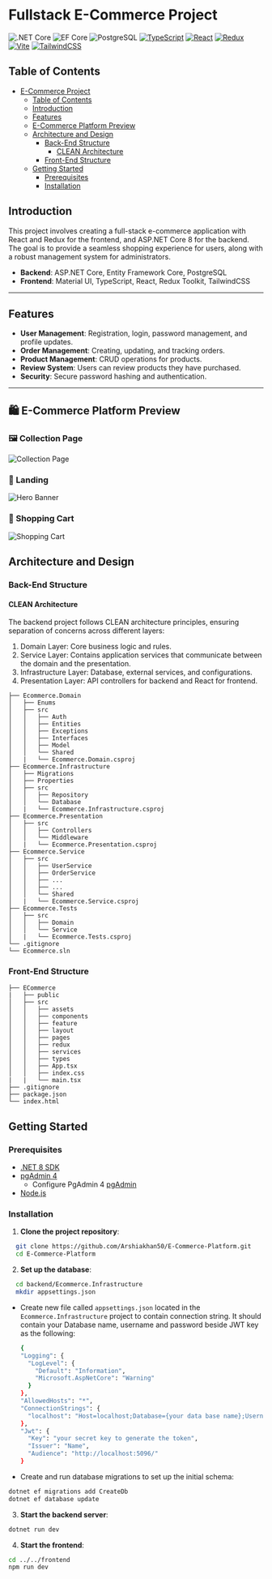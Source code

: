 # Fullstack E-Commerce Project

![.NET Core](https://img.shields.io/badge/.NET%20Core-v8-512BD4)
![EF Core](https://img.shields.io/badge/EF%20Core-v8.0-0078D7)
![PostgreSQL](https://img.shields.io/badge/PostgreSQL-v14-336791)
[![TypeScript](https://img.shields.io/badge/TypeScript-v5.5-blue)](https://www.typescriptlang.org/)
[![React](https://img.shields.io/badge/React-v18.3-61DAFB)](https://reactjs.org/)
[![Redux](https://img.shields.io/badge/Redux-v2.2.7-764ABC)](https://redux.js.org/)
[![Vite](https://img.shields.io/badge/Vite-v5.4.1-646CFF)](https://vitejs.dev/)
[![TailwindCSS](https://img.shields.io/badge/TailwindCSS-v3.4.10-06B6D4)](https://tailwindcss.com/)

## Table of Contents

- [E-Commerce Project](#fullstack-e-commerce-project)
  - [Table of Contents](#table-of-contents)
  - [Introduction](#introduction)
  - [Features](#features)
  - [E-Commerce Platform Preview](#🛍️-E-Commerce-Platform-Preview)
  - [Architecture and Design](#architecture-and-design)
    - [Back-End Structure](#back-end-structure)
      - [CLEAN Architecture](#clean-architecture)
    - [Front-End Structure](#front-end-structure)
  - [Getting Started](#getting-started)
    - [Prerequisites](#prerequisites)
    - [Installation](#installation)

## Introduction

This project involves creating a full-stack e-commerce application with React and Redux for the frontend, and ASP.NET Core 8 for the backend. The goal is to provide a seamless shopping experience for users, along with a robust management system for administrators.

- **Backend**: ASP.NET Core, Entity Framework Core, PostgreSQL
- **Frontend**: Material UI, TypeScript, React, Redux Toolkit, TailwindCSS

---

## Features

- **User Management**: Registration, login, password management, and profile updates.
- **Order Management**: Creating, updating, and tracking orders.
- **Product Management**: CRUD operations for products.
- **Review System**: Users can review products they have purchased.
- **Security**: Secure password hashing and authentication.

---

## 🛍️ E-Commerce Platform Preview
### 🖼️ Collection Page
![Collection Page](./documentation/collection.png)

### 🦸 Landing
![Hero Banner](./documentation/Hero.jpg)

### 🛒 Shopping Cart
![Shopping Cart](./documentation/Cart.png)


## Architecture and Design

### Back-End Structure

#### CLEAN Architecture

The backend project follows CLEAN architecture principles, ensuring separation of concerns across different layers:

1. Domain Layer: Core business logic and rules.
2. Service Layer: Contains application services that communicate between the domain and the presentation.
3. Infrastructure Layer: Database, external services, and configurations.
4. Presentation Layer: API controllers for backend and React for frontend.

```plaintext
├── Ecommerce.Domain
│   ├── Enums
│   ├── src
│   │   ├── Auth
│   │   ├── Entities
│   │   ├── Exceptions
│   │   ├── Interfaces
│   │   ├── Model
│   │   └── Shared
│   |   └── Ecommerce.Domain.csproj
├── Ecommerce.Infrastructure
│   ├── Migrations
│   ├── Properties
│   ├── src
│   │   ├── Repository
│   │   └── Database
│   |   └── Ecommerce.Infrastructure.csproj
├── Ecommerce.Presentation
│   ├── src
│   │   ├── Controllers
│   │   └── Middleware
│   |   └── Ecommerce.Presentation.csproj
├── Ecommerce.Service
│   ├── src
│   │   ├── UserService
│   │   ├── OrderService
│   │   ├── ...
│   │   ├── ...
│   │   └── Shared
│   |   └── Ecommerce.Service.csproj
├── Ecommerce.Tests
│   ├── src
│   │   ├── Domain
│   │   └── Service
│   |   └── Ecommerce.Tests.csproj
└── .gitignore
└── Ecommerce.sln
```

### Front-End Structure

```plaintext
├── ECommerce
|   ├── public
│   ├── src
│   │   ├── assets
│   │   ├── components
│   │   ├── feature
│   │   ├── layout
│   │   ├── pages
│   │   ├── redux
│   │   ├── services
│   │   ├── types
│   │   ├── App.tsx
│   │   ├── index.css
|   |   └── main.tsx
├── .gitignore
├── package.json
└── index.html
```

## Getting Started

### Prerequisites

- [.NET 8 SDK](https://dotnet.microsoft.com/en-us/download/dotnet/8.0)
- [pgAdmin 4](https://www.pgadmin.org/download/)
  - Configure PgAdmin 4 [pgAdmin](https://www.pgadmin.org/docs/pgadmin4/development/connecting.html)
- [Node.js](https://nodejs.org/en/download/package-manager)

### Installation

1. **Clone the project repository**:

```sh
  git clone https://github.com/Arshiakhan50/E-Commerce-Platform.git
  cd E-Commerce-Platform

```

2.  **Set up the database**:

```sh
  cd backend/Ecommerce.Infrastructure
  mkdir appsettings.json
```

- Create new file called `appsettings.json` located in the `Ecommerce.Infrastructure` project to contain connection string. It should contain your Database name, username and password beside JWT key as the following:

  ```sh
  {
  "Logging": {
    "LogLevel": {
      "Default": "Information",
      "Microsoft.AspNetCore": "Warning"
    }
  },
  "AllowedHosts": "*",
  "ConnectionStrings": {
    "localhost": "Host=localhost;Database={your data base name};Username={user name from pgAdmin 4};Password={password from pgAdmin 4};"
  },
  "Jwt": {
    "Key": "your secret key to generate the token",
    "Issuer": "Name",
    "Audience": "http://localhost:5096/"
  }
  ```

- Create and run database migrations to set up the initial schema:

```sh
dotnet ef migrations add CreateDb
dotnet ef database update
```

3. **Start the backend server**:

```bash
dotnet run dev
```

4. **Start the frontend**:

```bash
cd ../../frontend
npm run dev
```
